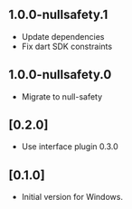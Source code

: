 ## 1.0.0-nullsafety.1

- Update dependencies
- Fix dart SDK constraints

## 1.0.0-nullsafety.0

- Migrate to null-safety

## [0.2.0]

* Use interface plugin 0.3.0

## [0.1.0]

* Initial version for Windows.
